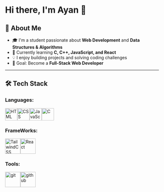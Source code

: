# Hi there, I'm Ayan 👋

## 🚀 About Me

- 🎓 I'm a student passionate about **Web Development** and **Data Structures & Algorithms**
- 🌱 Currently learning **C, C++, JavaScript, and React**
- 💡 I enjoy building projects and solving coding challenges
- 🎯 Goal: Become a **Full-Stack Web Developer**

---

## 🛠️ Tech Stack

### **Languages:**

<img src="https://cdn.jsdelivr.net/gh/devicons/devicon/icons/html5/html5-original.svg" alt="HTML" width="40" height="40"/><img src="https://cdn.jsdelivr.net/gh/devicons/devicon/icons/css3/css3-original.svg" alt="CSS" width="40" height="40"/><img src="https://cdn.jsdelivr.net/gh/devicons/devicon/icons/javascript/javascript-original.svg" alt="JavaScript" width="40" height="40"/><img src="https://cdn.jsdelivr.net/gh/devicons/devicon/icons/c/c-original.svg" alt="C" width="40" height="40"/>

### **FrameWorks:**

<img src="https://www.vectorlogo.zone/logos/tailwindcss/tailwindcss-icon.svg" alt="TailwindCSS" width="50" height="50"/><img src="https://cdn.jsdelivr.net/gh/devicons/devicon@latest/icons/react/react-original-wordmark.svg" alt="React" width="50" height="50"/>

### **Tools:**

<img src="https://cdn.jsdelivr.net/gh/devicons/devicon@latest/icons/git/git-plain-wordmark.svg" alt="git" width="50" height="50"/><img src="https://cdn.jsdelivr.net/gh/devicons/devicon@latest/icons/github/github-original-wordmark.svg" alt="github"  width="50" height="50" style= />
